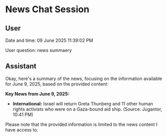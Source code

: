 # News Chat Session

## User
Date and time: 09 June 2025 11:39:02 PM

User question: news summaery

## Assistant
Okay, here's a summary of the news, focusing on the information available for June 9, 2025, based on the provided content:

**Key News from June 9, 2025:**

*   **International:** Israel will return Greta Thunberg and 11 other human rights activists who were on a Gaza-bound aid ship. (Source: Jugantor, 10:41 PM)

Please note that the provided information is limited to the news content I have access to.


